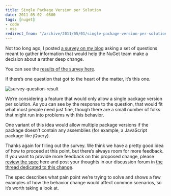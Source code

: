```yaml
---
title: Single Package Version per Solution
date: 2011-05-02 -0800
tags: [nuget]
- code
- oss
redirect_from: "/archive/2011/05/01/single-package-version-per-solution.aspx/"
---
```


Not too long ago, I posted [a survey on my
blog](https://haacked.com/archive/2011/04/06/nuget-needs-your-input.aspx "Survey on my blog")
asking a set of questions meant to gather information that would help
the NuGet team make a decision about a rather deep change.

You can see the [results of the survey
here](http://survey.haacked.com/survey/1/results "Survey results").

If there’s one question that got to the heart of the matter, it’s this
one.

![survey-question-result](https://haacked.com/images/haacked_com/WindowsLiveWriter/668154f532ae_7D5C/survey-question-result_0c4f17d9-93f0-4a5a-8cd6-43ed22abcedd.png "survey-question-result")

We’re considering a feature that would only allow a single package
version per solution. As you can see by the response to the question,
that would fit what most people need just fine, though there are a small
number of folks that might run into problems with this behavior.

One variant of this idea would allow multiple package versions if the
package doesn’t contain any assemblies (for example, a JavaScript
package like jQuery).

Thanks again for filling out the survey. We think we have a pretty good
idea of how to proceed at this point, but there’s always room for more
feedback. If you want to provide more feedback on this proposed change,
please [review the
spec](http://nuget.codeplex.com/wikipage?title=Package%20Updates%20Should%20Be%20Global "Single Package Version Spec")
here and post your thoughts in our discussion forum in [the thread
dedicated to this
change](http://nuget.codeplex.com/discussions/255734 "Single Package Version Per Solution").

The spec describes what pain point we’re trying to solve and shows a few
examples of how the behavior change would affect common scenarios, so
it’s worth taking a look at.


